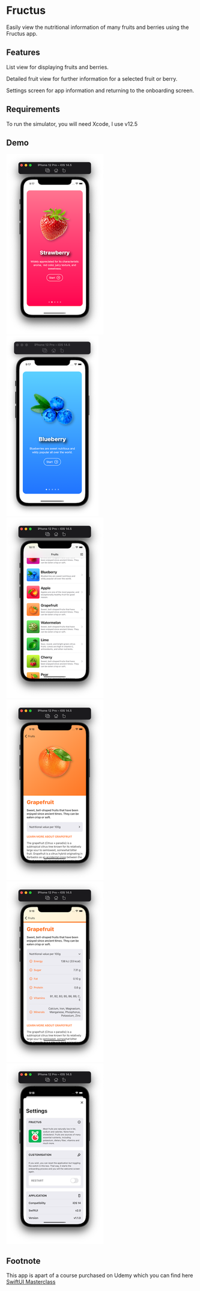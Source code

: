 # Fructus

Easily view the nutritional information of many fruits and berries using the Fructus app.

## Features

List view for displaying fruits and berries.

Detailed fruit view for further information for a selected fruit or berry.

Settings screen for app information and returning to the onboarding screen.

## Requirements

To run the simulator, you will need Xcode, I use v12.5

## Demo

![](.github/images/Sim1.png) ![](.github/images/Sim2.png) ![](.github/images/Sim3.png) ![](.github/images/Sim4.png) ![](.github/images/Sim5.png) ![](.github/images/Sim6.png)

## Footnote

This app is apart of a course purchased on Udemy which you can find here [SwiftUI Masterclass](https://www.udemy.com/course/swiftui-masterclass-course-ios-development-with-swift/)

